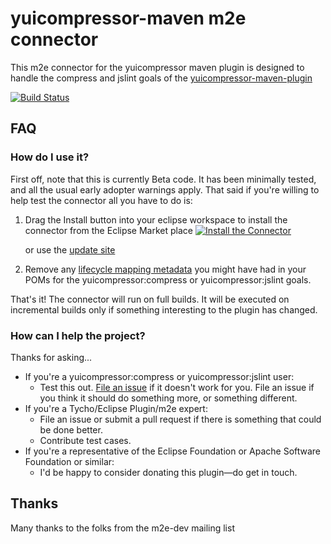 yuicompressor-maven m2e connector
=============================================

This m2e connector for the yuicompressor maven plugin is designed to handle the compress and jslint goals of the [yuicompressor-maven-plugin](http://davidb.github.io/yuicompressor-maven-plugin/)

[![Build Status](https://buildhive.cloudbees.com/job/coderplus/job/m2e-connector-yuicompressor-maven-plugin/badge/icon)](https://buildhive.cloudbees.com/job/coderplus/job/m2e-connector-yuicompressor-maven-plugin/)

## FAQ ##

### How do I use it? ###

First off, note that this is currently Beta code.  It has been minimally tested, and all the usual early adopter
warnings apply.  That said if you're willing to help test the connector all you have to do is:

1. Drag the Install button into your eclipse workspace to install the connector from the Eclipse Market place
[![Install the Connector](http://marketplace.eclipse.org/sites/all/modules/custom/marketplace/images/installbutton.png)](http://marketplace.eclipse.org/marketplace-client-intro?mpc_install=1952619)

	or use the  [update site](http://coderplus.com/m2e-update-sites/yuicompressor-maven-plugin/)

2. Remove any [lifecycle mapping metadata](http://wiki.eclipse.org/M2E_plugin_execution_not_covered#ignore_plugin_goal)
you might have had in your POMs for the yuicompressor:compress or  yuicompressor:jslint goals.







That's it!  The connector will run on full builds. It will be executed on incremental builds only if something interesting to the plugin has changed.

### How can I help the project? ###

Thanks for asking...

* If you're a yuicompressor:compress or  yuicompressor:jslint user:
	* Test this out.  [File an issue](https://github.com/coderplus/m2e-connector-yuicompressor-maven-plugin/issues) if it doesn't
	work for you.  File an issue if you think it should do something more, or something different.
* If you're a Tycho/Eclipse Plugin/m2e  expert:
	* File an issue or submit a pull request if there is something that could be done better.
	* Contribute test cases.
* If you're a representative of the Eclipse Foundation or Apache Software Foundation or similar:
	* I'd be happy to consider donating this plugin&mdash;do get in touch.


## Thanks ##

Many thanks to the folks from the m2e-dev mailing list 
